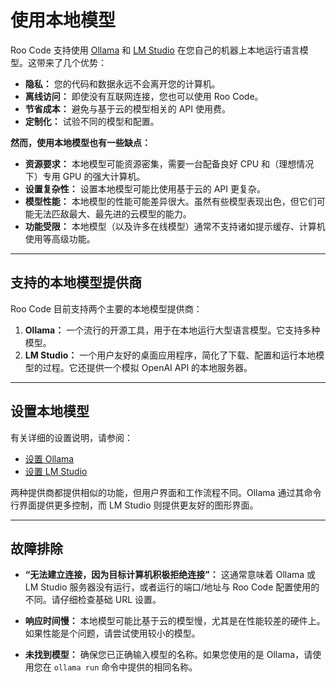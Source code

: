 # 使用本地模型

Roo Code 支持使用 [Ollama](https://ollama.com/) 和 [LM Studio](https://lmstudio.ai/) 在您自己的机器上本地运行语言模型。这带来了几个优势：

*   **隐私：** 您的代码和数据永远不会离开您的计算机。
*   **离线访问：** 即使没有互联网连接，您也可以使用 Roo Code。
*   **节省成本：** 避免与基于云的模型相关的 API 使用费。
*   **定制化：** 试验不同的模型和配置。

**然而，使用本地模型也有一些缺点：**

*   **资源要求：** 本地模型可能资源密集，需要一台配备良好 CPU 和（理想情况下）专用 GPU 的强大计算机。
*   **设置复杂性：** 设置本地模型可能比使用基于云的 API 更复杂。
*   **模型性能：** 本地模型的性能可能差异很大。虽然有些模型表现出色，但它们可能无法匹敌最大、最先进的云模型的能力。
*   **功能受限：** 本地模型（以及许多在线模型）通常不支持诸如提示缓存、计算机使用等高级功能。

---

## 支持的本地模型提供商

Roo Code 目前支持两个主要的本地模型提供商：

1.  **Ollama：** 一个流行的开源工具，用于在本地运行大型语言模型。它支持多种模型。
2.  **LM Studio：** 一个用户友好的桌面应用程序，简化了下载、配置和运行本地模型的过程。它还提供一个模拟 OpenAI API 的本地服务器。

---

## 设置本地模型

有关详细的设置说明，请参阅：
* [设置 Ollama](/providers/ollama)
* [设置 LM Studio](/providers/lmstudio)

两种提供商都提供相似的功能，但用户界面和工作流程不同。Ollama 通过其命令行界面提供更多控制，而 LM Studio 则提供更友好的图形界面。

---

## 故障排除

*   **“无法建立连接，因为目标计算机积极拒绝连接”：** 这通常意味着 Ollama 或 LM Studio 服务器没有运行，或者运行的端口/地址与 Roo Code 配置使用的不同。请仔细检查基础 URL 设置。

*   **响应时间慢：** 本地模型可能比基于云的模型慢，尤其是在性能较差的硬件上。如果性能是个问题，请尝试使用较小的模型。

*   **未找到模型：** 确保您已正确输入模型的名称。如果您使用的是 Ollama，请使用您在 `ollama run` 命令中提供的相同名称。

